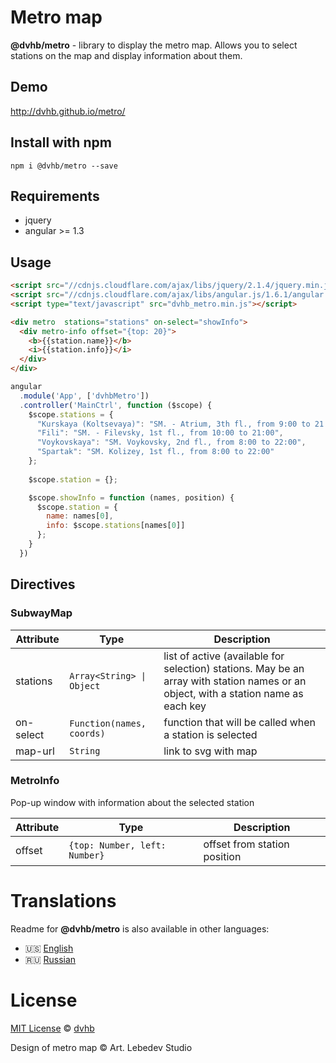 # Metro map

**@dvhb/metro** - library to display the metro map. Allows you to select stations on the map and display information about them.

## Demo
http://dvhb.github.io/metro/

## Install with npm

```
npm i @dvhb/metro --save
```

## Requirements

- jquery
- angular >= 1.3

## Usage

```html
<script src="//cdnjs.cloudflare.com/ajax/libs/jquery/2.1.4/jquery.min.js"></script>
<script src="//cdnjs.cloudflare.com/ajax/libs/angular.js/1.6.1/angular.min.js"></script>
<script type="text/javascript" src="dvhb_metro.min.js"></script>
```

```html
<div metro  stations="stations" on-select="showInfo">
  <div metro-info offset="{top: 20}">
    <b>{{station.name}}</b>
    <i>{{station.info}}</i>
  </div>
</div>
```

```js
angular
  .module('App', ['dvhbMetro'])
  .controller('MainCtrl', function ($scope) {
    $scope.stations = {
      "Kurskaya (Koltsevaya)": "SM. - Atrium, 3th fl., from 9:00 to 21:00",
      "Fili": "SM. - Filevsky, 1st fl., from 10:00 to 21:00",
      "Voykovskaya": "SM. Voykovsky, 2nd fl., from 8:00 to 22:00",
      "Spartak": "SM. Kolizey, 1st fl., from 8:00 to 22:00"
    };
  
    $scope.station = {};

    $scope.showInfo = function (names, position) {
      $scope.station = {
        name: names[0], 
        info: $scope.stations[names[0]]
      };
    }
  })
```

## Directives

### SubwayMap


Attribute | Type | Description 
---------|-----|---------
stations | `Array<String> \| Object` | list of active (available for selection) stations. May be an array with station names or an object, with a station name as each key
on-select | `Function(names, coords)` | function that will be called when a station is selected 
map-url | `String` | link to svg with map

### MetroInfo

Pop-up window with information about the selected station

Attribute | Type | Description
---------|-----|-----------
offset|`{top: Number, left: Number}`| offset from station position


# Translations

Readme for **@dvhb/metro** is also available in other languages:

* :us: [English](./README.MD)
* :ru: [Russian](./README-RU.MD)



# License

[MIT License](./LICENSE) © [dvhb](http://dvhb.ru/)

Design of metro map © Art. Lebedev Studio